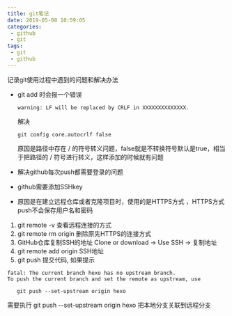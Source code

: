 ```yaml
---
title: git笔记
date: 2019-05-08 10:59:05
categories:
 - github
 - git
tags:
 - git
 - github
---
```


记录git使用过程中遇到的问题和解决办法

<!--more-->

 * git add 时会报一个错误
    ```
    warning: LF will be replaced by CRLF in XXXXXXXXXXXXXX.
    ```
    解决
    ```
    git config core.autocrlf false
    ```
    原因是路径中存在 / 的符号转义问题，false就是不转换符号默认是true，相当于把路径的 / 符号进行转义，这样添加的时候就有问题

 * 解决github每次push都需要登录的问题
  * github需要添加SSHkey
  * 原因是在建立远程仓库或者克隆项目时，使用的是HTTPS方式 ，HTTPS方式push不会保存用户名和密码
  1. git remote -v  查看远程连接的方式
  2. git remote rm origin 删除原先HTTPS的连接方式
  3. GitHub仓库复制SSH的地址  Clone or download -> Use SSH -> 复制地址
  4. git remote add origin SSH地址
  5. git push 提交代码, 如果提示
  ```
  fatal: The current branch hexo has no upstream branch.
  To push the current branch and set the remote as upstream, use

     git push --set-upstream origin hexo
  ```
  需要执行 git push --set-upstream origin hexo 把本地分支关联到远程分支
